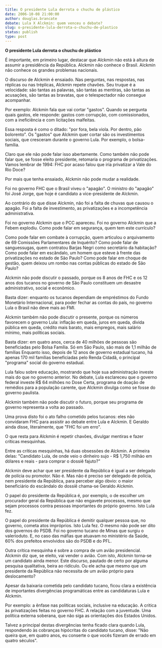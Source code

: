 ```yaml
---
title: O presidente Lula derrota o chuchu de plástico
date: 2006-10-08 21:00:00
author: douglas.brancate
debate: Lula X Alckmin: quem venceu o debate?
slug: o-presidente-lula-derrota-o-chuchu-de-plastico
status: publish 
type: post
---
```


**O presidente Lula derrota o chuchu de 
plástico**


É importante, em primeiro lugar, destacar 
que Alckmin não está à altura de assumir a presidência da República. Alckmin não 
conhece o Brasil. Alckmin não conhece os grandes problemas nacionais. 



O discurso de Alckmin é ensaiado. Nas 
perguntas, nas respostas, nas réplicas ou nas tréplicas, Alckmin repete chavões. 
Seu truque é a velocidade: são tantas as palavras, são tantas as mentiras, são 
tantas as acusações, são tantas as bravatas, que o telespectador não consegue 
acompanhar.


Por exemplo: Alckmin fala que vai cortar 
"gastos". Quando se pergunta quais gastos, ele responde: gastos com corrupção, 
com comissionados, com a ineficiência e com licitações malfeitas.


Essa resposta é como o ditado: "por fora, 
bela viola. Por dentro, pão bolorento". Os "gastos" que Alckmin quer cortar são 
os investimentos sociais, que cresceram durante o governo Lula. Por exemplo, o 
bolsa-família.


Claro que ele não pode falar isso 
abertamente. Como também não pode falar que, se fosse eleito presidente, 
retomaria o programa de privatizações. Vamos lembrar de 1994: FHC por acaso 
falou que iria privatizar a Vale do Rio Doce? 


Por mais que tenha ensaiado, Alckmin não 
pode mudar a realidade. 


Foi no governo FHC que o Brasil viveu o 
"apagão". O ministro do "apagão" foi José Jorge, que hoje é candidato a 
vice-presidente de Alckmin.


Ao contrário do que disse Alckmin, não foi 
a falta de chuvas que causou o apagão. Foi a falta de investimento, as 
privatizações e a incompetência administrativa.


Foi no governo Alckmin que o PCC apareceu. 
Foi no governo Alckmin que a Febem explodiu. Como pode falar em segurança, quem 
tem este currículo?


Como pode falar em combate à corrupção, 
quem articulou o arquivamento de 69 Comissões Parlamentares de Inquérito? Como 
pode falar de sanguessugas, quem contratou Barjas Negri como secretário da 
habitação? Como pode falar em escândalo, um homem que esteve à frente das 
privatizações no estado de São Paulo? Como pode falar em choque de gestão, quem 
deixou um rombo nas contas públicas do estado de São Paulo?


Alckmin não pode discutir o passado, 
porque os 8 anos de FHC e os 12 anos dos tucanos no governo de São Paulo 
constituem um desastre administrativo, social e econômico. 


Basta dizer: enquanto os tucanos dependiam 
de empréstimos do Fundo Monetário Internacional, para poder fechar as contas do 
país, no governo Lula o Brasil não deve mais ao FMI.


Alckmin também não pode discutir o 
presente, porque os números favorecem o governo Lula: inflação em queda, juros 
em queda, dívida pública em queda, crédito mais barato, mais empregos, mais 
salário mínimo, mais políticas sociais.


Basta dizer: em quatro anos, cerca de 40 
milhões de pessoas são beneficiadas pelo Bolsa Família. Só em São Paulo, são 
mais de 1,1 milhão de famílias Enquanto isso, depois de 12 anos de governo 
estadual tucano, há apenas 170 mil famílias beneficiadas pelo Renda Cidadã, o 
principal "programa" social do governo estadual.


Lula falou sobre educação, mostrando que 
hoje sua administração investe mais do que no governo anterior. No debate, Lula 
esclareceu que o governo federal investe R$ 64 milhões no Dose Certa, programa 
de doação de remédios para a população carente, que Alckmin divulga como se 
fosse do governo paulista.


Alckmin também não pode discutir o futuro, 
porque seu programa de governo representa a volta ao passado.


Uma prova disto foi o ato falho cometido 
pelos tucanos: eles não convidaram FHC para assistir ao debate entre Lula e 
Alckmin. E Geraldo ainda disse, literalmente, que "FHC foi um erro".


O que resta para Alckmin é repetir 
chavões, divulgar mentiras e fazer críticas mesquinhas.


Entre as críticas mesquinhas, há duas 
obsessões de Alckmin. A primeira delas: "Candidato Lula, de onde veio o dinheiro 
sujo - R$ 1,750 milhão em dólares e reais - para comprar o dossiê 
fajuto?"


Alckmin deve achar que ser presidente da 
República é igual a ser delegado de polícia ou promotor. Não é. Mas não é 
preciso ser delegado de polícia, nem presidente da República, para perceber algo 
óbvio: o maior beneficiário do escândalo do dossiê chama-se Geraldo 
Alckmin.


O papel do presidente da República é, por 
exemplo, o de escolher um procurador geral da República que não engavete 
processos, mesmo que sejam processos contra pessoas importantes do próprio 
governo. Isto Lula fez.


O papel do presidente da República é 
demitir qualquer pessoa que, no governo, cometa atos impróprios. Isto Lula fez. 
O mesmo não pode ser dito dos governos do PSDB. Foi no governo tucano de Minas 
que surgiu o valerioduto. E, no caso das máfias que atuavam no ministério da 
Saúde, 60% dos prefeitos envolvidos são do PSDB e do PFL.


Outra crítica mesquinha é sobre a compra 
de um avião presidencial. Alckmin diz que, se eleito, vai vender o avião. Com 
isto, Alckmin torna-se um candidato ainda menor. Este discurso, pautado de certo 
por alguma pesquisa qualitativa, beira ao ridículo. Ou ele acha que mesmo que um 
presidente da República não necessita de um avião próprio para 
deslocamento?


Apesar da baixaria cometida pelo candidato 
tucano, ficou clara a existência de importantes divergências programáticas entre 
as candidaturas Lula e Alckmin.


Por exemplo: a ênfase nas políticas 
sociais, inclusive na educação. A critica às privatizações feitas no governo 
FHC. A relação com a juventude. Uma política externa soberana, que não siga as 
orientações dos Estados Unidos. 


Talvez a principal destas divergências 
tenha ficado clara quando Lula, respondendo às cobranças hipócritas do candidato 
tucano, disse: "Não queira que, em quatro anos, eu conserte o que vocês fizeram 
de errado em quatro séculos".


